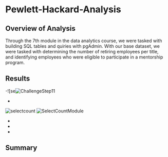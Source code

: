 # Pewlett-Hackard-Analysis

## Overview of Analysis
Through the 7th module in the data analytics course, we were tasked with building SQL tables and quiries with pgAdmin.  With our base dataset, we were tasked with determining the number of retiring employees per title, and identifying employees who were eligible to participate in a mentorship program. 

## Results

  -![se![ChallengeStep11](https://user-images.githubusercontent.com/88443672/146457543-12992494-8aa9-4f92-a9b2-c840c1d1dec7.png)

-
![selectcount](https://user-images.githubusercontent.com/88443672/146457837-5751e91d-b6b4-4c5b-8415-af3830788120.png)
![SelectCountModule](https://user-images.githubusercontent.com/88443672/146457846-d64258e8-5990-48a4-86a6-15c79fbb9bfd.png)

  -
  -
  -
  
## Summary
